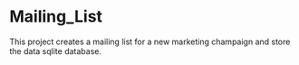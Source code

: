 # Mailing_List
This project creates a mailing list for a new marketing champaign and store the data sqlite database.
